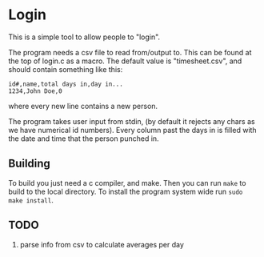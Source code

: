 # Login
This is a simple tool to allow people to "login".

The program needs a csv file to read from/output to. This can be found at the
top of login.c as a macro. The default value is "timesheet.csv", and should
contain something like this:
```csv
id#,name,total days in,day in...
1234,John Doe,0
```
where every new line contains a new person.

The program takes user input from stdin, (by default it rejects any chars as we
have numerical id numbers). Every column past the days in is filled with the
date and time that the person punched in.
## Building
To build you just need a c compiler, and make. Then you can run `make` to
build to the local directory. To install the program system wide run
`sudo make install`.
## TODO
1. parse info from csv to calculate averages per day
